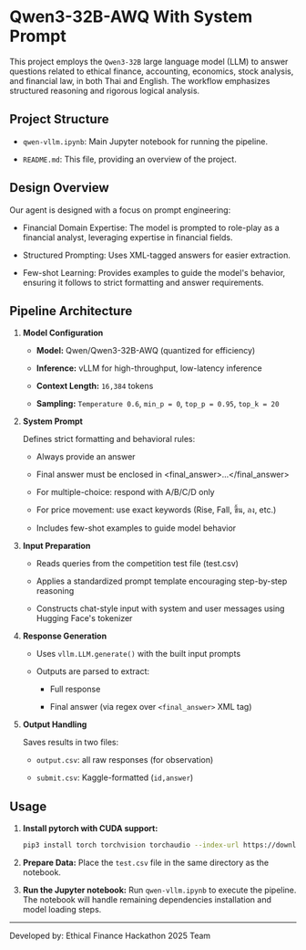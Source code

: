 # Qwen3-32B-AWQ With System Prompt

This project employs the `Qwen3-32B` large language model (LLM) to answer questions related to ethical finance, accounting, economics, stock analysis, and financial law, in both Thai and English. The workflow emphasizes structured reasoning and rigorous logical analysis.

## Project Structure

- `qwen-vllm.ipynb`: Main Jupyter notebook for running the pipeline.

- `README.md`: This file, providing an overview of the project.

## Design Overview

Our agent is designed with a focus on prompt engineering:

- Financial Domain Expertise: The model is prompted to role-play as a financial analyst, leveraging expertise in financial fields.

- Structured Prompting: Uses XML-tagged answers for easier extraction.

- Few-shot Learning: Provides examples to guide the model's behavior, ensuring it follows to strict formatting and answer requirements.


## Pipeline Architecture

1. **Model Configuration**
    - **Model:** Qwen/Qwen3-32B-AWQ (quantized for efficiency)

    - **Inference:** vLLM for high-throughput, low-latency inference

    - **Context Length:** `16,384` tokens  

    - **Sampling:** `Temperature 0.6`, `min_p = 0`, `top_p = 0.95`, `top_k = 20`

2. **System Prompt** 

   Defines strict formatting and behavioral rules:

    - Always provide an answer

    - Final answer must be enclosed in <final_answer>...</final_answer>

    - For multiple-choice: respond with A/B/C/D only

    - For price movement: use exact keywords (Rise, Fall, ขึ้น, ลง, etc.)

    - Includes few-shot examples to guide model behavior

3. **Input Preparation**
    - Reads queries from the competition test file (test.csv)

    - Applies a standardized prompt template encouraging step-by-step reasoning

    - Constructs chat-style input with system and user messages using Hugging Face's tokenizer

4. **Response Generation**
    - Uses `vllm.LLM.generate()` with the built input prompts

    - Outputs are parsed to extract:

      - Full response

      - Final answer (via regex over `<final_answer>` XML tag)

5. **Output Handling**
   
   Saves results in two files:

    - `output.csv`: all raw responses (for observation)  

    - `submit.csv`: Kaggle-formatted (`id,answer`)

## Usage

1. **Install pytorch with CUDA support:**
   ```bash
   pip3 install torch torchvision torchaudio --index-url https://download.pytorch.org/whl/cu128
   ```

2. **Prepare Data:** Place the `test.csv` file in the same directory as the notebook.

3. **Run the Jupyter notebook:** Run `qwen-vllm.ipynb` to execute the pipeline. The notebook will handle remaining dependencies installation and model loading steps.

---

Developed by: Ethical Finance Hackathon 2025 Team